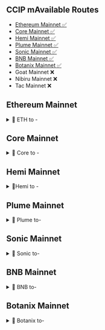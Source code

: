 ## CCIP mAvailable Routes 

- [Ethereum Mainnet ✅](#Ethereum-mainnet)
- [Core Mainnet ✅](#Core-Mainnet)
- [Hemi Mainnet ✅](#Hemi-Mainnet) 
- [Plume Mainnet ✅](#Plume-Mainnet)
- [Sonic Mainnet ✅](#Sonic-Mainnet)
- [BNB  Mainnet ✅](#BNB-Mainnet)
- [Botanix Mainnet ✅](#Botanix-Mainnet)
- Goat Mainnet ❌
- Nibiru Mainnet ❌
- Tac Mainnet ❌

## Ethereum Mainnet 
<details>
<summary> 🔽 ETH to  -  </summary>  

- Core ✅
- Hemi ✅
- Plume ✅
- Sonic ✅
- Bsc ✅
- Botanix ✅

</details>

## Core Mainnet 

<details>
<summary> 🔽 Core to -  </summary>

- ETH ✅
- Hemi ❌
- Plume ❌
- Sonic ✅
- Bsc ❌
- Botanix ❌

</details>

## Hemi Mainnet 

<details>
<summary> 🔽Hemi to -  </summary>

- ETH ✅
- Core ❌
- Plume ❌
- Sonic ❌
- Bsc ❌
- Botanix ❌

</details>


## Plume Mainnet 

<details>
<summary>🔽 Plume to- </summary>

- ETH ✅
- Core ❌
- Hemi ❌
- Sonic ❌
- Bsc ✅
- Botanix ❌


</details>


## Sonic Mainnet
<details>
<summary>🔽 Sonic to- </summary>

- ETH ✅
- Core ✅
- Hemi ❌
- Plume ❌
- Bsc ✅
- Botanix ❌

</details>

## BNB Mainnet
<details>
<summary>🔽 BNB to- </summary>

- ETH ✅
- Core ❌
- Hemi ❌
- Plume ✅
- Sonic ✅
- Botanix ❌

</details>

## Botanix Mainnet

<details>
<summary>🔽 Botanix to- </summary>

- ETH ✅
- Core ❌
- Hemi ❌
- Plume ❌
- Sonic ❌
- BNB ❌

</details>




